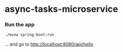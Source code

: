 # async-tasks-microservice

### Run the app
```bash
./mvnw spring-boot:run
```
… and go to [http://localhost:8080/api/hello](http://localhost:8080/api/hello)

